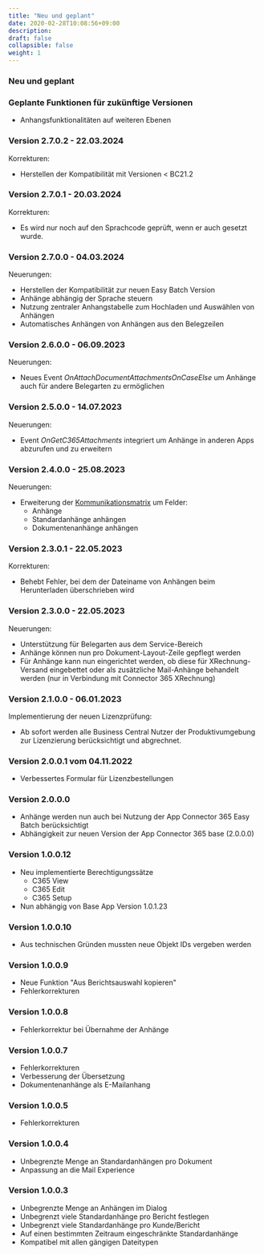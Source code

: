 ```yaml
---
title: "Neu und geplant"
date: 2020-02-28T10:08:56+09:00
description: 
draft: false
collapsible: false
weight: 1
---
```


### Neu und geplant

### Geplante Funktionen für zukünftige Versionen
- Anhangsfunktionalitäten auf weiteren Ebenen

### Version 2.7.0.2 - 22.03.2024
Korrekturen:
- Herstellen der Kompatibilität mit Versionen < BC21.2

### Version 2.7.0.1 - 20.03.2024
Korrekturen:
- Es wird nur noch auf den Sprachcode geprüft, wenn er auch gesetzt wurde.

### Version 2.7.0.0 - 04.03.2024
Neuerungen:
- Herstellen der Kompatibilität zur neuen Easy Batch Version
- Anhänge abhängig der Sprache steuern
- Nutzung zentraler Anhangstabelle zum Hochladen und Auswählen von Anhängen
- Automatisches Anhängen von Anhängen aus den Belegzeilen

### Version 2.6.0.0 - 06.09.2023
Neuerungen:
- Neues Event *OnAttachDocumentAttachmentsOnCaseElse* um Anhänge auch für andere Belegarten zu ermöglichen

### Version 2.5.0.0 - 14.07.2023
Neuerungen:
- Event *OnGetC365Attachments* integriert um Anhänge in anderen Apps abzurufen und zu erweitern

### Version 2.4.0.0 - 25.08.2023
Neuerungen:
 - Erweiterung der [Kommunikationsmatrix](/de-de/apps/base/first-steps/setup/communication-matrix/) um Felder:
    * Anhänge
    * Standardanhänge anhängen
    * Dokumentenanhänge anhängen

### Version 2.3.0.1 - 22.05.2023
Korrekturen:
 - Behebt Fehler, bei dem der Dateiname von Anhängen beim Herunterladen überschrieben wird

### Version 2.3.0.0 - 22.05.2023

Neuerungen:
 - Unterstützung für Belegarten aus dem Service-Bereich
 - Anhänge können nun pro Dokument-Layout-Zeile gepflegt werden
 - Für Anhänge kann nun eingerichtet werden, ob diese für XRechnung-Versand eingebettet 
   oder als zusätzliche Mail-Anhänge behandelt werden (nur in Verbindung mit Connector 365 XRechnung)

### Version 2.1.0.0 - 06.01.2023
Implementierung der neuen Lizenzprüfung:
- Ab sofort werden alle Business Central Nutzer der Produktivumgebung zur Lizenzierung berücksichtigt und abgrechnet.

### Version 2.0.0.1 vom 04.11.2022
 - Verbessertes Formular für Lizenzbestellungen

### Version 2.0.0.0
- Anhänge werden nun auch bei Nutzung der App Connector 365 Easy Batch berücksichtigt
- Abhängigkeit zur neuen Version der App Connector 365 base (2.0.0.0)

### Version 1.0.0.12
- Neu implementierte Berechtigungssätze
  - C365 View
  - C365 Edit
  - C365 Setup
- Nun abhängig von Base App Version 1.0.1.23

### Version 1.0.0.10
- Aus technischen Gründen mussten neue Objekt IDs vergeben werden

### Version 1.0.0.9
- Neue Funktion "Aus Berichtsauswahl kopieren"
- Fehlerkorrekturen

### Version 1.0.0.8
- Fehlerkorrektur bei Übernahme der Anhänge

### Version 1.0.0.7
- Fehlerkorrekturen
- Verbesserung der Übersetzung
- Dokumentenanhänge als E-Mailanhang

### Version 1.0.0.5
- Fehlerkorrekturen

### Version 1.0.0.4
- Unbegrenzte Menge an Standardanhängen pro Dokument
- Anpassung an die Mail Experience

### Version 1.0.0.3
- Unbegrenzte Menge an Anhängen im Dialog
- Unbegrenzt viele Standardanhänge pro Bericht festlegen
- Unbegrenzt viele Standardanhänge pro Kunde/Bericht
- Auf einen bestimmten Zeitraum eingeschränkte Standardanhänge
- Kompatibel mit allen gängigen Dateitypen
